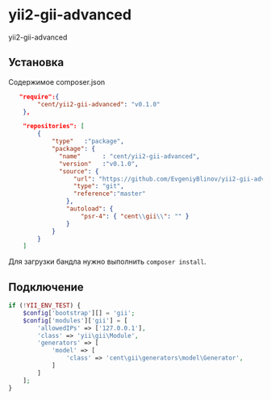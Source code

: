 # yii2-gii-advanced
yii2-gii-advanced


## Установка

Содержимое composer.json

```json
   "require":{
        "cent/yii2-gii-advanced": "v0.1.0"
    },

    "repositories": [
        {
            "type"   :"package",
            "package": {
              "name"      : "cent/yii2-gii-advanced",
              "version"   :"v0.1.0",
              "source": {
                  "url": "https://github.com/EvgeniyBlinov/yii2-gii-advanced",
                  "type": "git",
                  "reference":"master"
                },
                "autoload": {
                    "psr-4": { "cent\\gii\\": "" }
                }
            }
        }
    ]
```

Для загрузки бандла нужно выполнить `composer install`.

## Подключение

```php
if (!YII_ENV_TEST) {
    $config['bootstrap'][] = 'gii';
    $config['modules']['gii'] = [
        'allowedIPs' => ['127.0.0.1'],
        'class' => 'yii\gii\Module',
        'generators' => [
            'model' => [
                'class' => 'cent\gii\generators\model\Generator',
            ]
        ]
    ];
}
```
